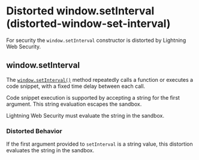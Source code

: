 # Distorted window.setInterval (distorted-window-set-interval)

For security the `window.setInterval` constructor is distorted by Lightning Web Security.

<!-- START generated embed: @locker/distortion/src/Window/docs/setInterval-value.md -->
## window.setInterval

The [`window.setInterval()`](https://developer.mozilla.org/en-US/docs/Web/API/setInterval) method repeatedly calls a function or executes a code snippet, with a fixed time delay between each call.

Code snippet execution is supported by accepting a string for the first argument. This string evaluation escapes the sandbox.

Lightning Web Security must evaluate the string in the sandbox.

### Distorted Behavior

If the first argument provided to `setInterval` is a string value, this distortion evaluates the string in the sandbox.
<!-- END generated embed, please keep comment -->
